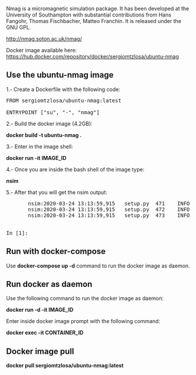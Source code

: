 Nmag is a micromagnetic simulation package. It has been developed at the University of Southampton with substantial contributions from Hans Fangohr, Thomas Fischbacher, Matteo Franchin. It is released under the GNU GPL.

http://nmag.soton.ac.uk/nmag/

Docker image available here: https://hub.docker.com/repository/docker/sergiomtzlosa/ubuntu-nmag

Use the ubuntu-nmag image
--------------------------------------

1.- Create a Dockerfile with the following code:

<pre>
FROM sergiomtzlosa/ubuntu-nmag:latest

ENTRYPOINT ["su", "-", "nmag"]
</pre>

2.- Build the docker image (4.2GB):

  **docker build -t ubuntu-nmag .**

3.- Enter in the image shell:

**docker run -it IMAGE_ID**

4.- Once you are inside the bash shell of the image type:

**nsim**

5.- After that you will get the nsim output:

<pre>
       nsim:2020-03-24 13:13:59,915   setup.py  471    INFO Nsim 0.2.1
       nsim:2020-03-24 13:13:59,915   setup.py  472    INFO Runid is 'interactive-session'
       nsim:2020-03-24 13:13:59,915   setup.py  473    INFO Using 1 CPUs


In [1]:
</pre>


Run with docker-compose
-----------------------

Use **docker-compose up -d** command to run the docker image as daemon.


Run docker as daemon
---------------------

Use the following command to run the docker image as daemon:

**docker run -d -it IMAGE_ID**

Enter inside docker image prompt with the following command:

**docker exec -it CONTAINER_ID**

Docker image pull
-----------------

**docker pull sergiomtzlosa/ubuntu-nmag:latest**
